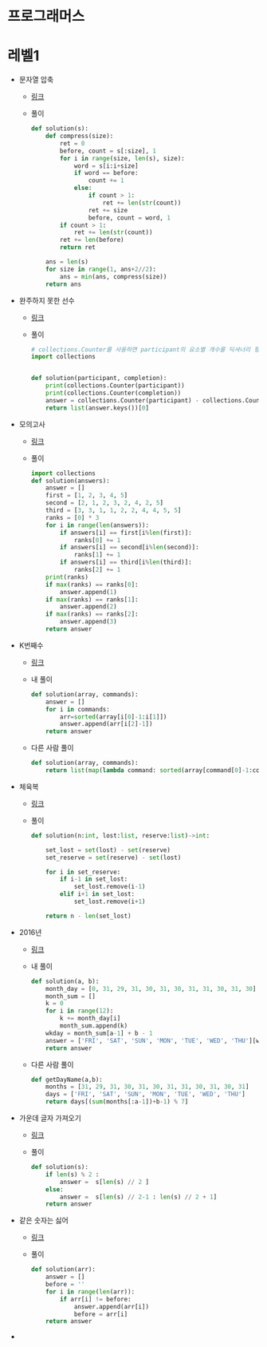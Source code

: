 # 프로그래머스

# 레벨1

* 문자열 압축

  * [링크](https://programmers.co.kr/learn/courses/30/lessons/60057)

  * 풀이

    ```python
    def solution(s):
        def compress(size):
            ret = 0
            before, count = s[:size], 1
            for i in range(size, len(s), size):
                word = s[i:i+size]
                if word == before:
                    count += 1
                else:
                    if count > 1:
                        ret += len(str(count))
                    ret += size
                    before, count = word, 1
            if count > 1:
                ret += len(str(count))
            ret += len(before)
            return ret
    
        ans = len(s)
        for size in range(1, ans+2//2):
            ans = min(ans, compress(size))
        return ans
    ```

    

  

* 완주하지 못한 선수

  * [링크](https://programmers.co.kr/learn/courses/30/lessons/42576)

  * 풀이

    ```python
    # collections.Counter를 사용하면 participant의 요소별 개수를 딕셔너리 형태로 표시
    import collections
    
    
    def solution(participant, completion):
        print(collections.Counter(participant))
        print(collections.Counter(completion))
        answer = collections.Counter(participant) - collections.Counter(completion)
        return list(answer.keys())[0]
    ```

    

* 모의고사

  * [링크](https://programmers.co.kr/learn/courses/30/lessons/42840)

  * 풀이

    ```python
    import collections
    def solution(answers):
        answer = []
        first = [1, 2, 3, 4, 5]
        second = [2, 1, 2, 3, 2, 4, 2, 5]
        third = [3, 3, 1, 1, 2, 2, 4, 4, 5, 5]
        ranks = [0] * 3
        for i in range(len(answers)):
            if answers[i] == first[i%len(first)]:
                ranks[0] += 1
            if answers[i] == second[i%len(second)]:
                ranks[1] += 1
            if answers[i] == third[i%len(third)]:
                ranks[2] += 1
        print(ranks)
        if max(ranks) == ranks[0]:
            answer.append(1)
        if max(ranks) == ranks[1]:
            answer.append(2)
        if max(ranks) == ranks[2]:
            answer.append(3)
        return answer
    ```

    

* K번째수

  * [링크](https://programmers.co.kr/learn/courses/30/lessons/42748)

  * 내 풀이

    ```python
    def solution(array, commands):
        answer = []
        for i in commands:
            arr=sorted(array[i[0]-1:i[1]])
            answer.append(arr[i[2]-1])
        return answer
    ```

  * 다른 사람 풀이

    ```python
    def solution(array, commands):
        return list(map(lambda command: sorted(array[command[0]-1:command[1]])[command[2]-1], commands))
    
    ```

    

* 체육복

  * [링크](https://programmers.co.kr/learn/courses/30/lessons/42862)

  * 풀이

    ```python
    def solution(n:int, lost:list, reserve:list)->int:
    
        set_lost = set(lost) - set(reserve)
        set_reserve = set(reserve) - set(lost)
    
        for i in set_reserve:
            if i-1 in set_lost:
                set_lost.remove(i-1)
            elif i+1 in set_lost:
                set_lost.remove(i+1)
    
        return n - len(set_lost)
    
    ```

    

* 2016년

  * [링크](https://programmers.co.kr/learn/courses/30/lessons/12901)

  * 내 풀이

    ```python
    def solution(a, b):
        month_day = [0, 31, 29, 31, 30, 31, 30, 31, 31, 30, 31, 30]
        month_sum = []
        k = 0
        for i in range(12):
            k += month_day[i]
            month_sum.append(k)
        wkday = month_sum[a-1] + b - 1
        answer = ['FRI', 'SAT', 'SUN', 'MON', 'TUE', 'WED', 'THU'][wkday % 7]
        return answer
    ```

  * 다른 사람 풀이

    ```python
    def getDayName(a,b):
        months = [31, 29, 31, 30, 31, 30, 31, 31, 30, 31, 30, 31]
        days = ['FRI', 'SAT', 'SUN', 'MON', 'TUE', 'WED', 'THU']
        return days[(sum(months[:a-1])+b-1) % 7]
    
    ```

    

* 가운데 글자 가져오기

  * [링크](https://programmers.co.kr/learn/courses/30/lessons/12903)

  * 풀이

    ```python
    def solution(s):
        if len(s) % 2 :
            answer =  s[len(s) // 2 ]
        else:
            answer =  s[len(s) // 2-1 : len(s) // 2 + 1]
        return answer
    ```

    

* 같은 숫자는 싫어

  * [링크](https://programmers.co.kr/learn/courses/30/lessons/12906)

  * 풀이

    ```python
    def solution(arr):
        answer = []
        before = ''
        for i in range(len(arr)):
            if arr[i] != before:
                answer.append(arr[i])
                before = arr[i]
        return answer
    ```

* 

